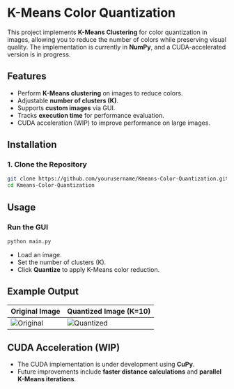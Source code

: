 # K-Means Color Quantization

This project implements **K-Means Clustering** for color quantization in images, allowing you to reduce the number of colors while preserving visual quality. The implementation is currently in **NumPy**, and a CUDA-accelerated version is in progress.

## Features
- Perform **K-Means clustering** on images to reduce colors.
- Adjustable **number of clusters (K)**.
- Supports **custom images** via GUI.
- Tracks **execution time** for performance evaluation.
- CUDA acceleration (WIP) to improve performance on large images.

## Installation

### 1. Clone the Repository
```sh
git clone https://github.com/yourusername/Kmeans-Color-Quantization.git
cd Kmeans-Color-Quantization
```

## Usage
### Run the GUI
```sh
python main.py
```
- Load an image.
- Set the number of clusters (K).
- Click **Quantize** to apply K-Means color reduction.

## Example Output
| Original Image | Quantized Image (K=10) |
|---------------|-----------------------|
| ![Original](examples/original.jpg) | ![Quantized](examples/quantized.jpg) |

## CUDA Acceleration (WIP)
- The CUDA implementation is under development using **CuPy**.
- Future improvements include **faster distance calculations** and **parallel K-Means iterations**.



